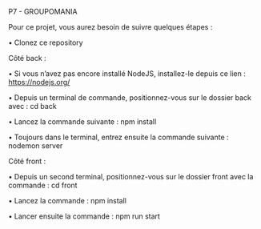 P7 - GROUPOMANIA

Pour ce projet, vous aurez besoin de suivre quelques étapes :

• Clonez ce repository

Côté back :

• Si vous n’avez pas encore installé NodeJS, installez-le depuis ce lien : https://nodejs.org/

• Depuis un terminal de commande, positionnez-vous sur le dossier back avec : cd back

• Lancez la commande suivante : npm install

• Toujours dans le terminal, entrez ensuite la commande suivante : nodemon server

Côté front : 

• Depuis un second terminal, positionnez-vous sur le dossier front avec la commande : cd front

• Lancez la commande : npm install

• Lancer ensuite la commande : npm run start

